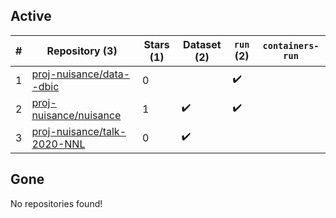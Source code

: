 ## Active
| # | Repository (3) | Stars (1) | Dataset (2) | `run` (2) | `containers-run` |
| --- | --- | --- | --- | --- | --- |
| 1 | [proj-nuisance/data--dbic](https://github.com/proj-nuisance/data--dbic) | 0 |  | :heavy_check_mark: |  |
| 2 | [proj-nuisance/nuisance](https://github.com/proj-nuisance/nuisance) | 1 | :heavy_check_mark: | :heavy_check_mark: |  |
| 3 | [proj-nuisance/talk-2020-NNL](https://github.com/proj-nuisance/talk-2020-NNL) | 0 | :heavy_check_mark: |  |  |

## Gone
No repositories found!
